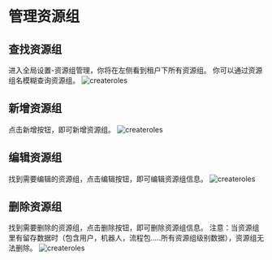 # 管理资源组

## 查找资源组
进入全局设置-资源组管理，你将在左侧看到租户下所有资源组。
你可以通过资源组名模糊查询资源组。
![createroles](https://docimages.blob.core.chinacloudapi.cn/images/Console/group/groupview.png)

## 新增资源组
点击新增按钮，即可新增资源组。
![createroles](https://docimages.blob.core.chinacloudapi.cn/images/Console/group/addgroup.png)

## 编辑资源组
找到需要编辑的资源组，点击编辑按钮，即可编辑资源组信息。
![createroles](https://docimages.blob.core.chinacloudapi.cn/images/Console/group/editgroup.png)

## 删除资源组
找到需要删除的资源组，点击删除按钮，即可删除资源组信息。
注意：当资源组里有留存数据时（包含用户，机器人，流程包.....所有资源组级别数据），资源组无法删除。
![createroles](https://docimages.blob.core.chinacloudapi.cn/images/Console/group/deletegroup.png)

